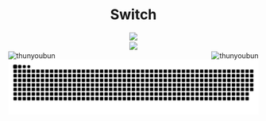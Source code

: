 <div style="display: flex; justify-content: center; align-items: center;" align="center">
    <h1 align="center" style="border-style: none;">Switch</h1>
</div>

<div align="center">
  <img height="180em" src="https://github-readme-streak-stats.herokuapp.com?user=thunyoubun&theme=blueberry" />
 </div>
 
<div align="center">

 <img height="180em" src="https://github-readme-stats.vercel.app/api?username=thunyoubun&show_icons=true&theme=blueberry"/>

 </div>
 
<div>
<img align="left" src="https://komarev.com/ghpvc/?username=thunyoubun&label=Profile%20views&color=246BF9" alt="thunyoubun"/>
<img align="right" src="https://img.shields.io/github/followers/thunyoubun?color=246BF9&label=Followers" alt="thunyoubun" /> 
</div>
<br>
<div align="center">
  <img src="https://raw.githubusercontent.com/thunyoubun/thunyoubun/output/github-contribution-grid-snake.svg" />
</div>

<!---
- 👋 Hi, I’m Switch
- 👀 I’m interested in ...
- 🌱 I’m currently learning ...
- 💞️ I’m looking to collaborate on ...
- 📫 How to reach me ...


thunyoubun/thunyoubun is a ✨ special ✨ repository because its `README.md` (this file) appears on your GitHub profile.
You can click the Preview link to take a look at your changes.
--->
